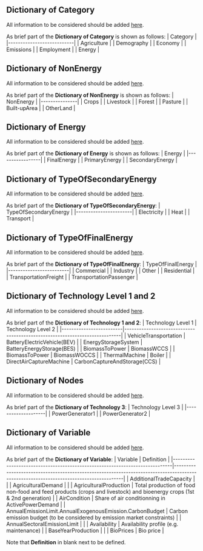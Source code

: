 ## Dictionary of Category

All information to be considered should be added [here](https://github.com/openENTRANCE/Model-linkage/blob/master/Region/Category.yml).

As brief part of the **Dictionary of Category** is shown as follows:
| Category                  |
|---------------------------|
| Agriculture               |
| Demography                |
| Economy                   |
| Emissions                 |
| Employment                |
| Energy                    |


## Dictionary of NonEnergy

All information to be considered should be added [here](https://github.com/openENTRANCE/Model-linkage/blob/master/Region/NonEnergy.yml).

As brief part of the **Dictionary of NonEnergy** is shown as follows:
| NonEnergy     |
|---------------|
| Crops         |
| Livestock     |
| Forest        |
| Pasture       |
| Built\-upArea |
| OtherLand     |


## Dictionary of Energy

All information to be considered should be added [here](https://github.com/openENTRANCE/Model-linkage/blob/master/Region/Energy.yml).

As brief part of the **Dictionary of Energy** is shown as follows:
| Energy          |
|-----------------|
| FinalEnergy     |
| PrimaryEnergy   |
| SecondaryEnergy |


## Dictionary of TypeOfSecondaryEnergy

All information to be considered should be added [here](https://github.com/openENTRANCE/Model-linkage/blob/master/Region/TypeOfSecondaryEnergy.yml).

As brief part of the **Dictionary of TypeOfSecondaryEnergy**:
| TypeOfSecondaryEnergy |
|-----------------------|
| Electricity           |
| Heat                  |
| Transport             |


## Dictionary of TypeOfFinalEnergy

All information to be considered should be added [here](https://github.com/openENTRANCE/Model-linkage/blob/master/Region/TypeOfFinalEnergy.yml).

As brief part of the **Dictionary of TypeOfFinalEnergy**:
| TypeOfFinalEnergy       |
|-------------------------|
| Commercial              |
| Industry                |
| Other                   |
| Residential             |
| TransportationFreight   |
| TransportationPassenger |


## Dictionary of Technology Level 1 and 2

All information to be considered should be added [here](https://github.com/openENTRANCE/Model-linkage/blob/master/Region/Technology_Level12.yml).

As brief part of the **Dictionary of Technology 1 and 2**:
| Technology Level 1      | Technology Level 2                                                         |
|-------------------------|----------------------------------------------------------------------------|
| VehicleTransportation   | BatteryElectricVehicle\(BEV\)                                              |
| EnergyStorageSystem     | BatteryEnergyStorage\(BES\)                                                |
| BiomassToPower          | BiomassWCCS                                                                |
| BiomassToPower          | BiomassWOCCS                                                               |
| ThermalMachine          | Boiler                                                                     |
| DirectAirCaptureMachine | CarbonCaptureAndStorage\(CCS\)                                             |


## Dictionary of Nodes

All information to be considered should be added [here](https://github.com/openENTRANCE/Model-linkage/blob/master/Region/Technology_Level3.yml).

As brief part of the **Dictionary of Technology 3**:
| Technology Level 3 |
|--------------------|
| PowerGenerator1    |
| PowerGenerator2    |

## Dictionary of Variable

All information to be considered should be added [here](https://github.com/openENTRANCE/Model-linkage/blob/master/Region/Variable_Dictionary.yml).

As brief part of the **Dictionary of Variable**:
| Variable                                                                    | Definition                                                                                                                            |
|-----------------------------------------------------------------------------|---------------------------------------------------------------------------------------------------------------------------------------|
| AdditionalTradeCapacity                                                     |                                                                                                                                       |
| AgriculturalDemand                                                          |                                                                                                                                       |
| AgriculturalProduction                                                      | Total production of food  non\-food and feed products \(crops and livestock\) and bioenergy crops \(1st & 2nd generation\)            |
| AirCondition                                                                | Share of air conditionning in ActivePowerDemand                                                                                       |
| AnnualEmissionLimit\.AnnualExogenousEmission\.CarbonBudget                  | Carbon emission budget \(to be considered by emission market constraints\)                                                            |
| AnnualSectoralEmissionLimit                                                 |                                                                                                                                       |
| Availability                                                                | Availability profile \(e\.g\. maintenance\)                                                                                           |
| BaseYearProduction                                                          |                                                                                                                                       |
| BioPrices                                                                   | Bio price                                                                                                                             |


Note that **Definition** in blank next to be defined.
